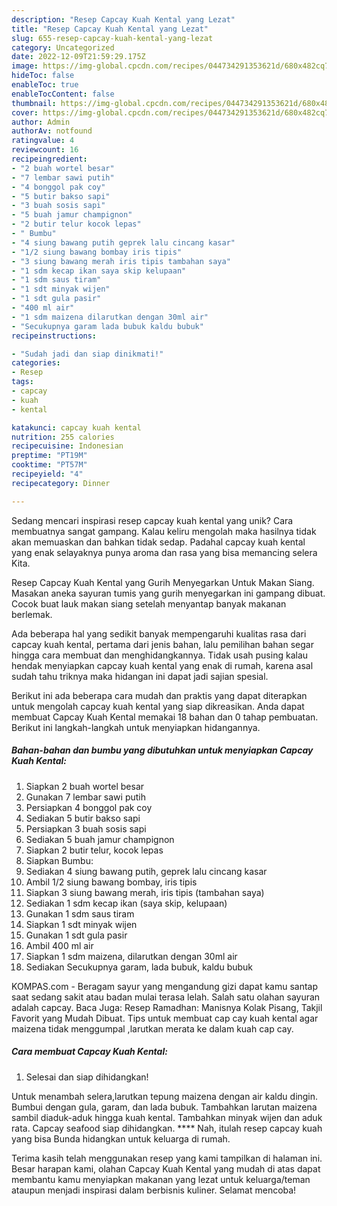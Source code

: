 ```yaml
---
description: "Resep Capcay Kuah Kental yang Lezat"
title: "Resep Capcay Kuah Kental yang Lezat"
slug: 655-resep-capcay-kuah-kental-yang-lezat
category: Uncategorized
date: 2022-12-09T21:59:29.175Z
image: https://img-global.cpcdn.com/recipes/044734291353621d/680x482cq70/capcay-kuah-kental-foto-resep-utama.jpg
hideToc: false
enableToc: true
enableTocContent: false
thumbnail: https://img-global.cpcdn.com/recipes/044734291353621d/680x482cq70/capcay-kuah-kental-foto-resep-utama.jpg
cover: https://img-global.cpcdn.com/recipes/044734291353621d/680x482cq70/capcay-kuah-kental-foto-resep-utama.jpg
author: Admin
authorAv: notfound
ratingvalue: 4
reviewcount: 16
recipeingredient:
- "2 buah wortel besar"
- "7 lembar sawi putih"
- "4 bonggol pak coy"
- "5 butir bakso sapi"
- "3 buah sosis sapi"
- "5 buah jamur champignon"
- "2 butir telur kocok lepas"
- " Bumbu"
- "4 siung bawang putih geprek lalu cincang kasar"
- "1/2 siung bawang bombay iris tipis"
- "3 siung bawang merah iris tipis tambahan saya"
- "1 sdm kecap ikan saya skip kelupaan"
- "1 sdm saus tiram"
- "1 sdt minyak wijen"
- "1 sdt gula pasir"
- "400 ml air"
- "1 sdm maizena dilarutkan dengan 30ml air"
- "Secukupnya garam lada bubuk kaldu bubuk"
recipeinstructions:

- "Sudah jadi dan siap dinikmati!"
categories:
- Resep
tags:
- capcay
- kuah
- kental

katakunci: capcay kuah kental 
nutrition: 255 calories
recipecuisine: Indonesian
preptime: "PT19M"
cooktime: "PT57M"
recipeyield: "4"
recipecategory: Dinner

---
```





Sedang mencari inspirasi resep capcay kuah kental yang unik? Cara membuatnya sangat gampang. Kalau keliru mengolah maka hasilnya tidak akan memuaskan dan bahkan tidak sedap. Padahal capcay kuah kental yang enak selayaknya punya aroma dan rasa yang bisa memancing selera Kita.





Resep Capcay Kuah Kental yang Gurih Menyegarkan Untuk Makan Siang. Masakan aneka sayuran tumis yang gurih menyegarkan ini gampang dibuat. Cocok buat lauk makan siang setelah menyantap banyak makanan berlemak.

Ada beberapa hal yang sedikit banyak mempengaruhi kualitas rasa dari capcay kuah kental, pertama dari jenis bahan, lalu pemilihan bahan segar hingga cara membuat dan menghidangkannya. Tidak usah pusing kalau hendak menyiapkan capcay kuah kental yang enak di rumah, karena asal sudah tahu triknya maka hidangan ini dapat jadi sajian spesial.






Berikut ini ada beberapa cara mudah dan praktis yang dapat diterapkan untuk mengolah capcay kuah kental yang siap dikreasikan. Anda dapat membuat Capcay Kuah Kental memakai 18 bahan dan 0 tahap pembuatan. Berikut ini langkah-langkah untuk menyiapkan hidangannya.

<!--inarticleads1-->

##### Bahan-bahan dan bumbu yang dibutuhkan untuk menyiapkan Capcay Kuah Kental:

1. Siapkan 2 buah wortel besar
1. Gunakan 7 lembar sawi putih
1. Persiapkan 4 bonggol pak coy
1. Sediakan 5 butir bakso sapi
1. Persiapkan 3 buah sosis sapi
1. Sediakan 5 buah jamur champignon
1. Siapkan 2 butir telur, kocok lepas
1. Siapkan  Bumbu:
1. Sediakan 4 siung bawang putih, geprek lalu cincang kasar
1. Ambil 1/2 siung bawang bombay, iris tipis
1. Siapkan 3 siung bawang merah, iris tipis (tambahan saya)
1. Sediakan 1 sdm kecap ikan (saya skip, kelupaan)
1. Gunakan 1 sdm saus tiram
1. Siapkan 1 sdt minyak wijen
1. Gunakan 1 sdt gula pasir
1. Ambil 400 ml air
1. Siapkan 1 sdm maizena, dilarutkan dengan 30ml air
1. Sediakan Secukupnya garam, lada bubuk, kaldu bubuk


KOMPAS.com - Beragam sayur yang mengandung gizi dapat kamu santap saat sedang sakit atau badan mulai terasa lelah. Salah satu olahan sayuran adalah capcay. Baca Juga: Resep Ramadhan: Manisnya Kolak Pisang, Takjil Favorit yang Mudah Dibuat. Tips untuk membuat cap cay kuah kental agar maizena tidak menggumpal ,larutkan merata ke dalam kuah cap cay. 

<!--inarticleads2-->

##### Cara membuat Capcay Kuah Kental:


1. Selesai dan siap dihidangkan!

Untuk menambah selera,larutkan tepung maizena dengan air kaldu dingin. Bumbui dengan gula, garam, dan lada bubuk. Tambahkan larutan maizena sambil diaduk-aduk hingga kuah kental. Tambahkan minyak wijen dan aduk rata. Capcay seafood siap dihidangkan. **** Nah, itulah resep capcay kuah yang bisa Bunda hidangkan untuk keluarga di rumah. 

Terima kasih telah menggunakan resep yang kami tampilkan di halaman ini. Besar harapan kami, olahan Capcay Kuah Kental yang mudah di atas dapat membantu kamu menyiapkan makanan yang lezat untuk keluarga/teman ataupun menjadi inspirasi dalam berbisnis kuliner. Selamat mencoba!
